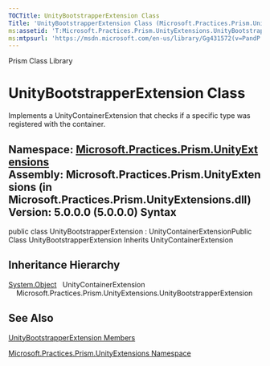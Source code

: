 ```yaml
---
TOCTitle: UnityBootstrapperExtension Class
Title: 'UnityBootstrapperExtension Class (Microsoft.Practices.Prism.UnityExtensions)'
ms:assetid: 'T:Microsoft.Practices.Prism.UnityExtensions.UnityBootstrapperExtension'
ms:mtpsurl: 'https://msdn.microsoft.com/en-us/library/Gg431572(v=PandP.50)'
---
```


Prism Class Library

UnityBootstrapperExtension Class
================================

Implements a UnityContainerExtension that checks if a specific type was registered with the container.

**Namespace:** [Microsoft.Practices.Prism.UnityExtensions](https://msdn.microsoft.com/n:microsoft.practices.prism.unityextensions)
**Assembly:** Microsoft.Practices.Prism.UnityExtensions (in Microsoft.Practices.Prism.UnityExtensions.dll) Version: 5.0.0.0 (5.0.0.0)
Syntax
------

<span id="syntaxToggle"></span>public class UnityBootstrapperExtension : UnityContainerExtensionPublic Class UnityBootstrapperExtension Inherits UnityContainerExtension

Inheritance Hierarchy
---------------------

<span id="familyToggle"></span>[System.Object](http://msdn2.microsoft.com/en-us/library/e5kfa45b)
  UnityContainerExtension
    Microsoft.Practices.Prism.UnityExtensions.UnityBootstrapperExtension

See Also
--------


[UnityBootstrapperExtension Members](https://msdn.microsoft.com/allmembers.t:microsoft.practices.prism.unityextensions.unitybootstrapperextension)

[Microsoft.Practices.Prism.UnityExtensions Namespace](https://msdn.microsoft.com/n:microsoft.practices.prism.unityextensions)
